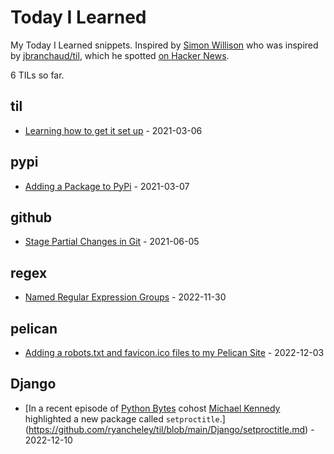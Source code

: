 # Today I Learned

My Today I Learned snippets. Inspired by [Simon Willison](https://github.com/simonw/til) who was inspired by [jbranchaud/til](https://github.com/jbranchaud/til), which he spotted [on Hacker News](https://news.ycombinator.com/item?id=22908044).

<!-- count starts -->6<!-- count ends --> TILs so far.

<!-- index starts -->
## til

* [Learning how to get it set up](https://github.com/ryancheley/til/blob/main/til/setting_up_til.md) - 2021-03-06

## pypi

* [Adding a Package to PyPi](https://github.com/ryancheley/til/blob/main/pypi/adding_a_package_to_pypi.md) - 2021-03-07

## github

* [Stage Partial Changes in Git](https://github.com/ryancheley/til/blob/main/github/stage_partial_changes_in_git.md) - 2021-06-05

## regex

* [Named Regular Expression Groups](https://github.com/ryancheley/til/blob/main/regex/named_regex_groups.md) - 2022-11-30

## pelican

* [Adding a robots.txt and favicon.ico files to my Pelican Site](https://github.com/ryancheley/til/blob/main/pelican/robots-and-favicon.md) - 2022-12-03

## Django

* [In a recent episode of [Python Bytes](https://pythonbytes.fm/episodes/show/313/programming-robots-with-a-marker) cohost [Michael Kennedy](https://mastodon.social/@mkennedy@fosstodon.org) highlighted a new package called `setproctitle`.](https://github.com/ryancheley/til/blob/main/Django/setproctitle.md) - 2022-12-10
<!-- index ends -->
